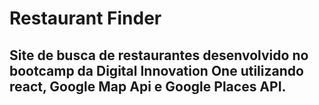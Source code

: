 # Restaurant Finder


## Site de busca de restaurantes desenvolvido no bootcamp da Digital Innovation One utilizando react, Google Map Api e Google Places API.